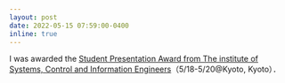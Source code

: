 ```yaml
---
layout: post
date: 2022-05-15 07:59:00-0400
inline: true
---
```


I was awarded the [Student Presentation Award from The institute of Systems, Control and Information Engineers](https://sci22.iscie.or.jp/award/)（5/18-5/20@Kyoto, Kyoto）．
